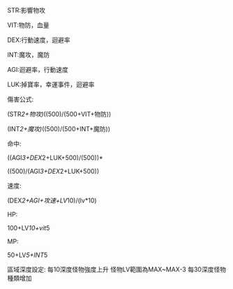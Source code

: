 STR:影響物攻

VIT:物防，血量

DEX:行動速度，迴避率

INT:魔攻，魔防

AGI:迴避率，行動速度

LUK:掉寶率，幸運事件，迴避率

傷害公式:

(STR*2+物攻)*((500)/(500+VIT+物防))

(INT*2+魔攻)*((500)/(500+INT+魔防))

命中:

((AGI*3+DEX*2+LUK+500)/(500))*

((500)/(AGI*3+DEX*2+LUK+500))

速度:

(DEX*2+AGI+攻速+LV*10)/(lv*10)

HP:

100+LV*10+vit*5

MP:

50+LV*5+INT*5

區域深度設定:
每10深度怪物強度上升
怪物LV範圍為MAX~MAX-3
每30深度怪物種類增加